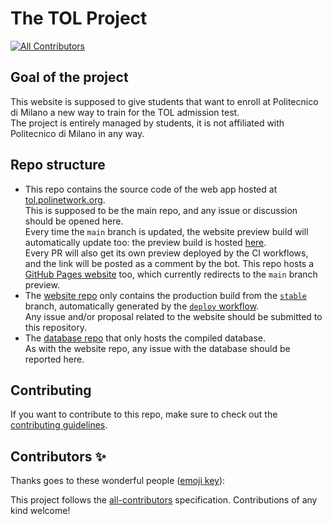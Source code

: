 # The TOL Project

[![All Contributors](https://img.shields.io/github/all-contributors/PoliNetworkOrg/TheTOLProject)](#contributors-)

## Goal of the project

This website is supposed to give students that want to enroll at Politecnico di Milano a new way to train for the TOL admission test.  
The project is entirely managed by students, it is not affiliated with Politecnico di Milano in any way.

## Repo structure

- This repo contains the source code of the web app hosted at [tol.polinetwork.org](https://tol.polinetwork.org/).  
  This is supposed to be the main repo, and any issue or discussion should be opened here.  
  Every time the `main` branch is updated, the website preview build will automatically update too: the preview build is hosted [here](https://PoliNetworkOrg.github.io/preview/PoliNetworkOrg/TheTOLProject/branch/main).  
  Every PR will also get its own preview deployed by the CI workflows, and the link will be posted as a comment by the bot.
  This repo hosts a [GitHub Pages website](https://polinetworkorg.github.io/TheTOLProject/) too, which currently redirects to the `main` branch preview.
- The [website repo](https://github.com/thetolproject/thetolproject.github.io) only contains the production build from the [`stable`](https://github.com/PoliNetworkOrg/TheTOLProject/tree/stable) branch, automatically generated by the [`deploy` workflow](https://github.com/PoliNetworkOrg/TheTOLProject/blob/main/.github/workflows/deploy.yml).  
  Any issue and/or proposal related to the website should be submitted to this repository.
- The [database repo](https://github.com/PoliNetworkOrg/TheTOLProjectData) that only hosts the compiled database.  
  As with the website repo, any issue with the database should be reported here.

## Contributing

If you want to contribute to this repo, make sure to check out the [contributing guidelines](docs/CONTRIBUTING.md).

## Contributors ✨

Thanks goes to these wonderful people ([emoji key](https://allcontributors.org/docs/en/emoji-key)):

<!-- ALL-CONTRIBUTORS-LIST:START - Do not remove or modify this section -->
<!-- prettier-ignore-start -->
<!-- markdownlint-disable -->

<!-- markdownlint-restore -->
<!-- prettier-ignore-end -->

<!-- ALL-CONTRIBUTORS-LIST:END -->

This project follows the [all-contributors](https://github.com/all-contributors/all-contributors) specification. Contributions of any kind welcome!
